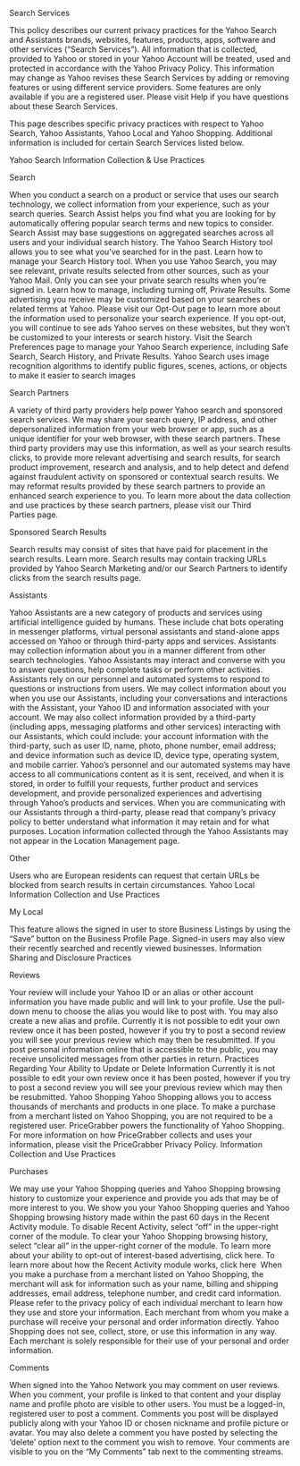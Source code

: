 Search Services

This policy describes our current privacy practices for the Yahoo Search and Assistants brands, websites, features, products, apps, software and other services (“Search Services”). All information that is collected, provided to Yahoo or stored in your Yahoo Account will be treated, used and protected in accordance with the Yahoo Privacy Policy. This information may change as Yahoo revises these Search Services by adding or removing features or using different service providers. Some features are only available if you are a registered user. Please visit Help if you have questions about these Search Services.

This page describes specific privacy practices with respect to Yahoo Search, Yahoo Assistants, Yahoo Local and Yahoo Shopping. Additional information is included for certain Search Services listed below.

Yahoo Search
Information Collection & Use Practices

Search

When you conduct a search on a product or service that uses our search technology, we collect information from your experience, such as your search queries.
Search Assist helps you find what you are looking for by automatically offering popular search terms and new topics to consider. Search Assist may base suggestions on aggregated searches across all users and your individual search history.
The Yahoo Search History tool allows you to see what you've searched for in the past. Learn how to manage your Search History tool.
When you use Yahoo Search, you may see relevant, private results selected from other sources, such as your Yahoo Mail. Only you can see your private search results when you’re signed in. Learn how to manage, including turning off, Private Results.
Some advertising you receive may be customized based on your searches or related terms at Yahoo. Please visit our Opt-Out page to learn more about the information used to personalize your search experience. If you opt-out, you will continue to see ads Yahoo serves on these websites, but they won’t be customized to your interests or search history.
Visit the Search Preferences page to manage your Yahoo Search experience, including Safe Search, Search History, and Private Results.
Yahoo Search uses image recognition algorithms to identify public figures, scenes, actions, or objects to make it easier to search images

Search Partners

A variety of third party providers help power Yahoo search and sponsored search services.
We may share your search query, IP address, and other depersonalized information from your web browser or app, such as a unique identifier for your web browser, with these search partners.
These third party providers may use this information, as well as your search results clicks, to provide more relevant advertising and search results, for search product improvement, research and analysis, and to help detect and defend against fraudulent activity on sponsored or contextual search results.
We may reformat results provided by these search partners to provide an enhanced search experience to you.
To learn more about the data collection and use practices by these search partners, please visit our Third Parties page.

Sponsored Search Results

Search results may consist of sites that have paid for placement in the search results. Learn more.
Search results may contain tracking URLs provided by Yahoo Search Marketing and/or our Search Partners to identify clicks from the search results page.

Assistants

Yahoo Assistants are a new category of products and services using artificial intelligence guided by humans. These include chat bots operating in messenger platforms, virtual personal assistants and stand-alone apps accessed on Yahoo or through third-party apps and services. Assistants may collection information about you in a manner different from other search technologies.
Yahoo Assistants may interact and converse with you to answer questions, help complete tasks or perform other activities. Assistants rely on our personnel and automated systems to respond to questions or instructions from users.
We may collect information about you when you use our Assistants, including your conversations and interactions with the Assistant, your Yahoo ID and information associated with your account.
We may also collect information provided by a third-party (including apps, messaging platforms and other services) interacting with our Assistants, which could include: your account information with the third-party, such as user ID, name, photo, phone number, email address; and device information such as device ID, device type, operating system, and mobile carrier.
Yahoo’s personnel and our automated systems may have access to all communications content as it is sent, received, and when it is stored, in order to fulfill your requests, further product and services development, and provide personalized experiences and advertising through Yahoo’s products and services.
When you are communicating with our Assistants through a third-party, please read that company’s privacy policy to better understand what information it may retain and for what purposes.
Location information collected through the Yahoo Assistants may not appear in the Location Management page.

Other

Users who are European residents can request that certain URLs be blocked from search results in certain circumstances.
Yahoo Local
Information Collection and Use Practices  

My Local

This feature allows the signed in user to store Business Listings by using the “Save” button on the Business Profile Page.
Signed-in users may also view their recently searched and recently viewed businesses.
Information Sharing and Disclosure Practices

Reviews

Your review will include your Yahoo ID or an alias or other account information you have made public and will link to your profile. Use the pull-down menu to choose the alias you would like to post with. You may also create a new alias and profile.
Currently it is not possible to edit your own review once it has been posted, however if you try to post a second review you will see your previous review which may then be resubmitted.
If you post personal information online that is accessible to the public, you may receive unsolicited messages from other parties in return.
Practices Regarding Your Ability to Update or Delete Information
Currently it is not possible to edit your own review once it has been posted, however if you try to post a second review you will see your previous review which may then be resubmitted.
Yahoo Shopping
Yahoo Shopping allows you to access thousands of merchants and products in one place. To make a purchase from a merchant listed on Yahoo Shopping, you are not required to be a registered user.
PriceGrabber powers the functionality of Yahoo Shopping. For more information on how PriceGrabber collects and uses your information, please visit the PriceGrabber Privacy Policy.
Information Collection and Use Practices

Purchases

We may use your Yahoo Shopping queries and Yahoo Shopping browsing history to customize your experience and provide you ads that may be of more interest to you. We show you your Yahoo Shopping queries and Yahoo Shopping browsing history made within the past 60 days in the Recent Activity module.
To disable Recent Activity, select “off” in the upper-right corner of the module. To clear your Yahoo Shopping browsing history, select “clear all” in the upper-right corner of the module. To learn more about your ability to opt-out of interest-based advertising, click here. To learn more about how the Recent Activity module works, click here 
When you make a purchase from a merchant listed on Yahoo Shopping, the merchant will ask for information such as your name, billing and shipping addresses, email address, telephone number, and credit card information. Please refer to the privacy policy of each individual merchant to learn how they use and store your information.
Each merchant from whom you make a purchase will receive your personal and order information directly. Yahoo Shopping does not see, collect, store, or use this information in any way.
Each merchant is solely responsible for their use of your personal and order information.

Comments

When signed into the Yahoo Network you may comment on user reviews. When you comment, your profile is linked to that content and your display name and profile photo are visible to other users.
You must be a logged-in, registered user to post a comment.
Comments you post will be displayed publicly along with your Yahoo ID or chosen nickname and profile picture or avatar.
You may also delete a comment you have posted by selecting the ‘delete’ option next to the comment you wish to remove.
Your comments are visible to you on the “My Comments” tab next to the commenting streams.